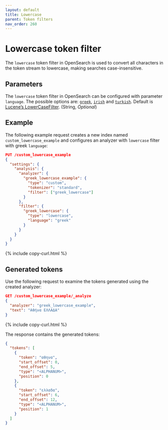 ```yaml
---
layout: default
title: Lowercase
parent: Token filters
nav_order: 260
---
```


# Lowercase token filter

The `lowercase` token filter in OpenSearch is used to convert all characters in the token stream to lowercase, making searches case-insensitive.

## Parameters

The `lowercase` token filter in OpenSearch can be configured with parameter `language`. The possible options are: [`greek`](https://lucene.apache.org/core/8_7_0/analyzers-common/org/apache/lucene/analysis/el/GreekLowerCaseFilter.html), [`irish`](https://lucene.apache.org/core/8_7_0/analyzers-common/org/apache/lucene/analysis/ga/IrishLowerCaseFilter.html) and [`turkish`](https://lucene.apache.org/core/8_7_0/analyzers-common/org/apache/lucene/analysis/tr/TurkishLowerCaseFilter.html). Default is [Lucene’s LowerCaseFilter](https://lucene.apache.org/core/8_7_0/analyzers-common/org/apache/lucene/analysis/core/LowerCaseFilter.html). (String, _Optional_)

## Example

The following example request creates a new index named `custom_lowercase_example` and configures an analyzer with `lowercase` filter with greek `language`:

```json
PUT /custom_lowercase_example
{
  "settings": {
    "analysis": {
      "analyzer": {
        "greek_lowercase_example": {
          "type": "custom",
          "tokenizer": "standard",
          "filter": ["greek_lowercase"]
        }
      },
      "filter": {
        "greek_lowercase": {
          "type": "lowercase",
          "language": "greek"
        }
      }
    }
  }
}
```
{% include copy-curl.html %}

## Generated tokens

Use the following request to examine the tokens generated using the created analyzer:

```json
GET /custom_lowercase_example/_analyze
{
  "analyzer": "greek_lowercase_example",
  "text": "Αθήνα ΕΛΛΑΔΑ"
}
```
{% include copy-curl.html %}

The response contains the generated tokens:

```json
{
  "tokens": [
    {
      "token": "αθηνα",
      "start_offset": 0,
      "end_offset": 5,
      "type": "<ALPHANUM>",
      "position": 0
    },
    {
      "token": "ελλαδα",
      "start_offset": 6,
      "end_offset": 12,
      "type": "<ALPHANUM>",
      "position": 1
    }
  ]
}
```
